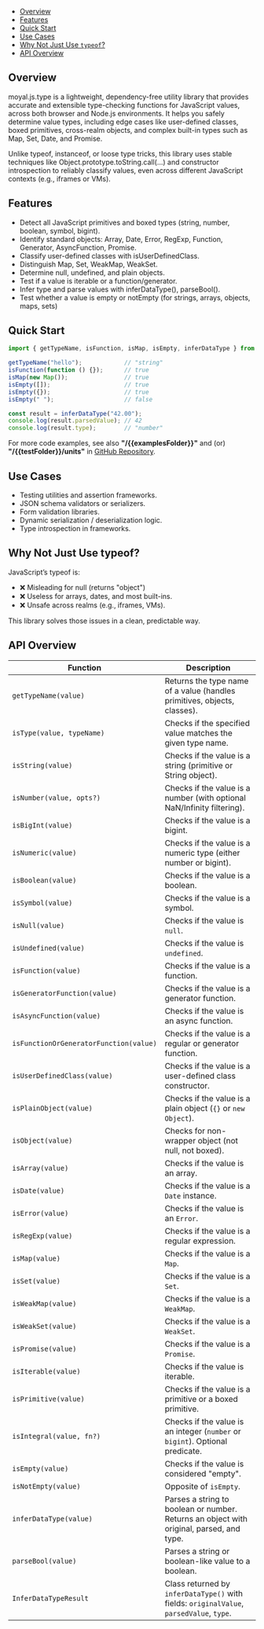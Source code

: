 <!-- TOC-SECTION-MARKER -->

- [Overview](#overview)
- [Features](#features)
- [Quick Start](#quick-start)
- [Use Cases](#use-cases)
- [Why Not Just Use `typeof`?](#why-not-just-use-typeof)
- [API Overview](#api-overview)

<!-- CONTENT-SECTION-MARKER -->

## Overview

moyal.js.type is a lightweight, dependency-free utility library that provides accurate and extensible type-checking functions for JavaScript values, across both browser and Node.js environments. It helps you safely determine value types, including edge cases like user-defined classes, boxed primitives, cross-realm objects, and complex built-in types such as Map, Set, Date, and Promise.

Unlike typeof, instanceof, or loose type tricks, this library uses stable techniques like Object.prototype.toString.call(...) and constructor introspection to reliably classify values, even across different JavaScript contexts (e.g., iframes or VMs).

## Features

- Detect all JavaScript primitives and boxed types (string, number, boolean, symbol, bigint).
- Identify standard objects: Array, Date, Error, RegExp, Function, Generator, AsyncFunction, Promise.
- Classify user-defined classes with isUserDefinedClass.
- Distinguish Map, Set, WeakMap, WeakSet.
- Determine null, undefined, and plain objects.
- Test if a value is iterable or a function/generator.
- Infer type and parse values with inferDataType(), parseBool().
- Test whether a value is empty or notEmpty (for strings, arrays, objects, maps, sets)

## Quick Start

```js
import { getTypeName, isFunction, isMap, isEmpty, inferDataType } from "@moyal/js-type";

getTypeName("hello");            // "string"
isFunction(function () {});      // true
isMap(new Map());                // true
isEmpty([]);                     // true
isEmpty({});                     // true
isEmpty(" ");                    // false

const result = inferDataType("42.00");
console.log(result.parsedValue); // 42
console.log(result.type);        // "number"

```

For more code examples, see also **"/{{examplesFolder}}"** and (or) **"/{{testFolder}}/units"** in [GitHub Repository](https://github.com/{{git:username}}/{{git:repository-name}}).

## Use Cases

- Testing utilities and assertion frameworks.
- JSON schema validators or serializers.
- Form validation libraries.
- Dynamic serialization / deserialization logic.
- Type introspection in frameworks.

## Why Not Just Use typeof?

JavaScript’s typeof is:

- ❌ Misleading for null (returns "object")
- ❌ Useless for arrays, dates, and most built-ins.
- ❌ Unsafe across realms (e.g., iframes, VMs).

This library solves those issues in a clean, predictable way.

## API Overview

| Function                     | Description |
|------------------------------|-------------|
| `getTypeName(value)`         | Returns the type name of a value (handles primitives, objects, classes). |
| `isType(value, typeName)`    | Checks if the specified value matches the given type name. |
| `isString(value)`            | Checks if the value is a string (primitive or String object). |
| `isNumber(value, opts?)`     | Checks if the value is a number (with optional NaN/Infinity filtering). |
| `isBigInt(value)`            | Checks if the value is a bigint. |
| `isNumeric(value)`            | Checks if the value is a numeric type (either number or bigint). |
| `isBoolean(value)`           | Checks if the value is a boolean. |
| `isSymbol(value)`            | Checks if the value is a symbol. |
| `isNull(value)`              | Checks if the value is `null`. |
| `isUndefined(value)`         | Checks if the value is `undefined`. |
| `isFunction(value)`          | Checks if the value is a function. |
| `isGeneratorFunction(value)`| Checks if the value is a generator function. |
| `isAsyncFunction(value)`     | Checks if the value is an async function. |
| `isFunctionOrGeneratorFunction(value)` | Checks if the value is a regular or generator function. |
| `isUserDefinedClass(value)`  | Checks if the value is a user-defined class constructor. |
| `isPlainObject(value)`       | Checks if the value is a plain object (`{}` or `new Object`). |
| `isObject(value)`            | Checks for non-wrapper object (not null, not boxed). |
| `isArray(value)`             | Checks if the value is an array. |
| `isDate(value)`              | Checks if the value is a `Date` instance. |
| `isError(value)`             | Checks if the value is an `Error`. |
| `isRegExp(value)`            | Checks if the value is a regular expression. |
| `isMap(value)`               | Checks if the value is a `Map`. |
| `isSet(value)`               | Checks if the value is a `Set`. |
| `isWeakMap(value)`           | Checks if the value is a `WeakMap`. |
| `isWeakSet(value)`           | Checks if the value is a `WeakSet`. |
| `isPromise(value)`           | Checks if the value is a `Promise`. |
| `isIterable(value)`          | Checks if the value is iterable. |
| `isPrimitive(value)`         | Checks if the value is a primitive or a boxed primitive. |
| `isIntegral(value, fn?)`     | Checks if the value is an integer (`number` or `bigint`). Optional predicate. |
| `isEmpty(value)`             | Checks if the value is considered "empty". |
| `isNotEmpty(value)`          | Opposite of `isEmpty`. |
| `inferDataType(value)`       | Parses a string to boolean or number. Returns an object with original, parsed, and type. |
| `parseBool(value)`           | Parses a string or boolean-like value to a boolean. |
| `InferDataTypeResult`        | Class returned by `inferDataType()` with fields: `originalValue`, `parsedValue`, `type`. |

